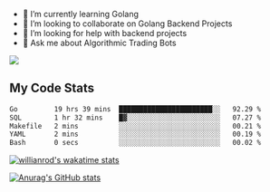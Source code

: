 
- 🌱 I’m currently learning Golang
- 👯 I’m looking to collaborate on Golang Backend Projects
- 🤔 I’m looking for help with backend projects
- 💬 Ask me about Algorithmic Trading Bots

![](https://github-profile-trophy.vercel.app/?username=kevinbarrero)

## My Code Stats

<!--START_SECTION:waka-->

```txt
Go         19 hrs 39 mins  ███████████████████████░░   92.29 %
SQL        1 hr 32 mins    █▓░░░░░░░░░░░░░░░░░░░░░░░   07.27 %
Makefile   2 mins          ░░░░░░░░░░░░░░░░░░░░░░░░░   00.21 %
YAML       2 mins          ░░░░░░░░░░░░░░░░░░░░░░░░░   00.19 %
Bash       0 secs          ░░░░░░░░░░░░░░░░░░░░░░░░░   00.02 %
```

<!--END_SECTION:waka-->

[![willianrod's wakatime stats](https://github-readme-stats.vercel.app/api/wakatime?username=holdandup&layout=compact&theme=react&custom_title=Wakatime%20All%20Time%20Stats&langs_count=8)](https://github.com/anuraghazra/github-readme-stats)

[![Anurag's GitHub stats](https://github-readme-stats.vercel.app/api?username=Kevinbarrero)](https://github.com/anuraghazra/github-readme-stats)




